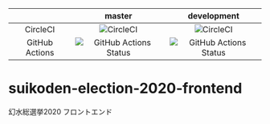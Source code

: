 |    |master|development|
|:--:|:----:|:---------:|
|CircleCI|![CircleCI](https://circleci.com/gh/true-runes/suikoden-election-2020-frontend/tree/master.svg?style=svg)|![CircleCI](https://circleci.com/gh/true-runes/suikoden-election-2020-frontend/tree/development.svg?style=svg)|
|GitHub Actions|![GitHub Actions Status](https://github.com/true-runes/suikoden-election-2020-frontend/workflows/Suikoden%20Election%202020%20Frontend/badge.svg?branch=master)|![GitHub Actions Status](https://github.com/true-runes/suikoden-election-2020-frontend/workflows/Suikoden%20Election%202020%20Frontend/badge.svg?branch=development)|

# suikoden-election-2020-frontend
幻水総選挙2020 フロントエンド
